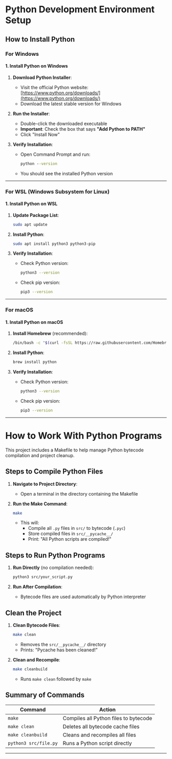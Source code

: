 # Python Development Environment Setup

## How to Install Python

### For Windows

#### 1. Install Python on Windows

1. **Download Python Installer**:
   - Visit the official Python website: [https://www.python.org/downloads/](https://www.python.org/downloads/)
   - Download the latest stable version for Windows

2. **Run the Installer**:
   - Double-click the downloaded executable
   - **Important**: Check the box that says **"Add Python to PATH"**
   - Click "Install Now"

3. **Verify Installation**:
   - Open Command Prompt and run:
     ```cmd
     python --version
     ```
   - You should see the installed Python version

---

### For WSL (Windows Subsystem for Linux)

#### 1. Install Python on WSL

1. **Update Package List**:
   ```bash
   sudo apt update
   ```

2. **Install Python**:
   ```bash
   sudo apt install python3 python3-pip
   ```

3. **Verify Installation**:
   - Check Python version:
     ```bash
     python3 --version
     ```
   - Check pip version:
     ```bash
     pip3 --version
     ```

---

### For macOS

#### 1. Install Python on macOS

1. **Install Homebrew** (recommended):
   ```bash
   /bin/bash -c "$(curl -fsSL https://raw.githubusercontent.com/Homebrew/install/HEAD/install.sh)"
   ```

2. **Install Python**:
   ```bash
   brew install python
   ```

3. **Verify Installation**:
   - Check Python version:
     ```bash
     python3 --version
     ```
   - Check pip version:
     ```bash
     pip3 --version
     ```

---

# How to Work With Python Programs

This project includes a Makefile to help manage Python bytecode compilation and project cleanup.

## Steps to Compile Python Files

1. **Navigate to Project Directory**:
   - Open a terminal in the directory containing the Makefile

2. **Run the Make Command**:
   ```bash
   make
   ```
   - This will:
     - Compile all `.py` files in `src/` to bytecode (`.pyc`)
     - Store compiled files in `src/__pycache__/`
     - Print: "All Python scripts are compiled!"

## Steps to Run Python Programs

1. **Run Directly** (no compilation needed):
   ```bash
   python3 src/your_script.py
   ```

2. **Run After Compilation**:
   - Bytecode files are used automatically by Python interpreter

## Clean the Project

1. **Clean Bytecode Files**:
   ```bash
   make clean
   ```
   - Removes the `src/__pycache__/` directory
   - Prints: "Pycache has been cleaned!"

2. **Clean and Recompile**:
   ```bash
   make cleanbuild
   ```
   - Runs `make clean` followed by `make`

## **Summary of Commands**

| Command          | Action                                  |
|------------------|----------------------------------------|
| `make`           | Compiles all Python files to bytecode  |
| `make clean`     | Deletes all bytecode cache files       |
| `make cleanbuild`| Cleans and recompiles all files        |
| `python3 src/file.py` | Runs a Python script directly        |

---
